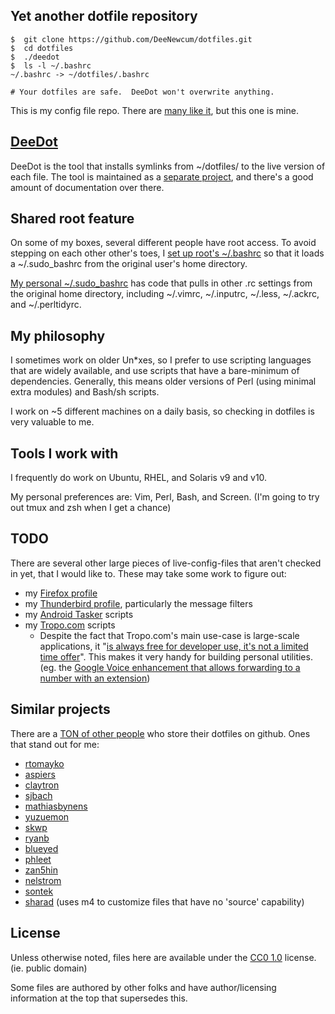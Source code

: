 ## Yet another dotfile repository ##

    $  git clone https://github.com/DeeNewcum/dotfiles.git
    $  cd dotfiles
    $  ./deedot
    $  ls -l ~/.bashrc
    ~/.bashrc -> ~/dotfiles/.bashrc

    # Your dotfiles are safe.  DeeDot won't overwrite anything.

This is my config file repo.  There are [many like it](https://github.com/search?utf8=%E2%9C%93&q=dotfiles&repo=&langOverride=&start_value=1&type=Repositories&language=), but this one is mine.

## [DeeDot](https://github.com/DeeNewcum/deedot) ##

DeeDot is the tool that installs symlinks from ~/dotfiles/ to the live version of each file.  The tool is maintained as a [separate project](https://github.com/DeeNewcum/deedot), and there's a good amount of documentation over there.

## Shared root feature ##

On some of my boxes, several different people have root access.  To avoid stepping on each other other's toes, I [set up root's ~/.bashrc](https://github.com/DeeNewcum/dotfiles/blob/master/.sudo_bashrc#L1-5) so that it loads a ~/.sudo_bashrc from the original user's home directory. 

[My personal ~/.sudo_bashrc](https://github.com/DeeNewcum/dotfiles/blob/master/.sudo_bashrc) has code that pulls in other .rc settings from the original home directory, including ~/.vimrc, ~/.inputrc, ~/.less, ~/.ackrc, and ~/.perltidyrc.

## My philosophy ##

I sometimes work on older Un*xes, so I prefer to use scripting languages that are widely available, and use scripts that have a bare-minimum of dependencies.  Generally, this means older versions of Perl (using minimal extra modules) and Bash/sh scripts.

I work on ~5 different machines on a daily basis, so checking in dotfiles is very valuable to me.

## Tools I work with ##

I frequently do work on Ubuntu, RHEL, and Solaris v9 and v10.

My personal preferences are: Vim, Perl, Bash, and Screen.  (I'm going to try out tmux and zsh when I get a chance)

## TODO ##

There are several other large pieces of live-config-files that aren't checked in yet, that I would like to.  These may take some work to figure out:

* my [Firefox profile](https://github.com/DeeNewcum/dotfiles/issues/15)
* my [Thunderbird profile](https://github.com/DeeNewcum/dotfiles/issues/15#issuecomment-6276610), particularly the message filters
* my [Android Tasker](http://lifehacker.com/5599116/how-to-turn-your-android-phone-into-a-fully+automated-superphone) scripts
* my [Tropo.com](http://www.tropo.com/) scripts
  * Despite the fact that Tropo.com's main use-case is large-scale applications, it "[is always free for developer use, it's not a limited time offer](https://www.tropo.com/docs/scripting/faq.htm)".  This makes it very handy for building personal utilities. (eg. the [Google Voice enhancement that allows forwarding to a number with an extension](http://blog.tropo.com/2011/05/13/extending-googevoice-with-tropo/))

## Similar projects ##

There are a [TON of other people](https://github.com/search?utf8=%E2%9C%93&q=dotfiles&repo=&langOverride=&start_value=1&type=Repositories&language=) who store their dotfiles on github.  Ones that stand out for me:

* [rtomayko](https://github.com/rtomayko/dotfiles)
* [aspiers](https://github.com/aspiers/shell-env)
* [claytron](https://github.com/claytron/dotfiles)
* [sjbach](https://github.com/sjbach/env)
* [mathiasbynens](https://github.com/mathiasbynens/dotfiles/)
* [yuzuemon](https://github.com/yuzuemon/dotfiles)
* [skwp](https://github.com/skwp/dotfiles)
* [ryanb](https://github.com/ryanb/dotfiles)
* [blueyed](https://github.com/blueyed/dotfiles)
* [phleet](https://github.com/phleet/dotfiles)
* [zan5hin](https://github.com/zan5hin/dotfiles)
* [nelstrom](https://github.com/nelstrom/dotfiles)
* [sontek](https://github.com/sontek/dotfiles)
* [sharad](https://github.com/sharad/rc) (uses m4 to customize files that have no 'source' capability)

## License ##

Unless otherwise noted, files here are available under the [CC0 1.0](http://creativecommons.org/publicdomain/zero/1.0/) license.  (ie. public domain)

Some files are authored by other folks and have author/licensing information at the top that supersedes this.
